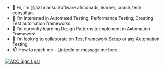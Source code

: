 - 👋 Hi, I’m @jazzmanku Software aficionado, learner, coach, tech consultant
- 👀 I’m interested in Automated Testing, Performance Testing, Creating Test automation frameworks
- 🌱 I’m currently learning Design Patterns to implement in Automation Framework
- 💞️ I’m looking to collaborate on Test Framework Setup or any Automation Testing
- 📫 How to reach me - LinkedIn or message me here

<!---
jazzmanku/jazzmanku is a ✨ special ✨ repository because its `README.md` (this file) appears on your GitHub profile.
You can click the Preview link to take a look at your changes.
--->


[![ACC Sign Ups!](https://github.com/jazzmanku/acquisition.com/actions/workflows/playwright.yml/badge.svg)](https://github.com/jazzmanku/acquisition.com/actions/workflows/playwright.yml)
